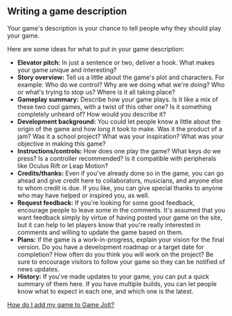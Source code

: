 ## Writing a game description

Your game's description is your chance to tell people why they should play your game.

Here are some ideas for what to put in your game description:

- **Elevator pitch:** In just a sentence or two, deliver a hook. What makes your game unique and interesting? 
- **Story overview:** Tell us a little about the game's plot and characters. For example: Who do we control? Why are we doing what we're doing? Who or what's trying to stop us? Where is it all taking place? 
- **Gameplay summary:** Describe how your game plays. Is it like a mix of these two cool games, with a twist of this other one? Is it something completely unheard of? How would you describe it? 
- **Development background:** You could let people know a little about the origin of the game and how long it took to make. Was it the product of a jam? Was it a school project? What was your inspiration? What was your objective in making this game? 
- **Instructions/controls:** How does one play the game? What keys do we press? Is a controller recommended? Is it compatible with peripherals like Oculus Rift or Leap Motion? 
- **Credits/thanks:** Even if you've already done so in the game, you can go ahead and give credit here to collaborators, musicians, and anyone else to whom credit is due. If you like, you can give special thanks to anyone who may have helped or inspired you, as well. 
- **Request feedback:** If you're looking for some good feedback, encourage people to leave some in the comments. It's assumed that you want feedback simply by virtue of having posted your game on the site, but it can help to let players know that you're really interested in comments and willing to update the game based on them. 
- **Plans:** If the game is a work-in-progress, explain your vision for the final version. Do you have a development roadmap or a target date for completion? How often do you think you will work on the project? Be sure to encourage visitors to follow your game so they can be notified of news updates. 
- **History:** If you've made updates to your game, you can put a quick summary of them here. If you have multiple builds, you can let people know what to expect in each one, and which one is the latest.

[How do I add my game to Game Jolt?](Link)
